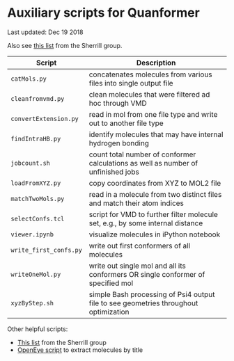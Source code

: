 
# Auxiliary scripts for Quanformer
Last updated: Dec 19 2018

Also see [this list](http://vergil.chemistry.gatech.edu/resources/utilities.html) from the Sherrill group.  

| Script                | Description
| ----------------------|----------------------------------------------------------------------------------------|
| `catMols.py`          | concatenates molecules from various files into single output file                      |
| `cleanfromvmd.py`     | clean molecules that were filtered ad hoc through VMD                                  |
| `convertExtension.py` | read in mol from one file type and write out to another file type                      |
| `findIntraHB.py`      | identify molecules that may have internal hydrogen bonding                             |
| `jobcount.sh`         | count total number of conformer calculations as well as number of unfinished jobs      |
| `loadFromXYZ.py`      | copy coordinates from XYZ to MOL2 file                                                 |
| `matchTwoMols.py`     | read in a molecule from two distinct files and match their atom indices                |
| `selectConfs.tcl`     | script for VMD to further filter molecule set, e.g., by some internal distance         |
| `viewer.ipynb`        | visualize molecules in iPython notebook                                                |
| `write_first_confs.py`| write out first conformers of all molecules                                            |
| `writeOneMol.py`      | write out single mol and all its conformers OR single conformer of specified mol       |
| `xyzByStep.sh`        | simple Bash processing of Psi4 output file to see geometries throughout optimization   |

Other helpful scripts:
 * [This list](http://vergil.chemistry.gatech.edu/resources/utilities.html) from the Sherrill group
 * [OpenEye script](https://docs.eyesopen.com/toolkits/python/oechemtk/oechem_examples/oechem_example_molextract.html) to extract molecules by title

